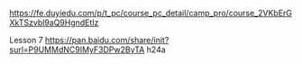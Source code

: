 

https://fe.duyiedu.com/p/t_pc/course_pc_detail/camp_pro/course_2VKbErGXkTSzvbl9aQ9HgndEtIz


Lesson 7
https://pan.baidu.com/share/init?surl=P9UMMdNC9IMyF3DPw2ByTA
h24a
